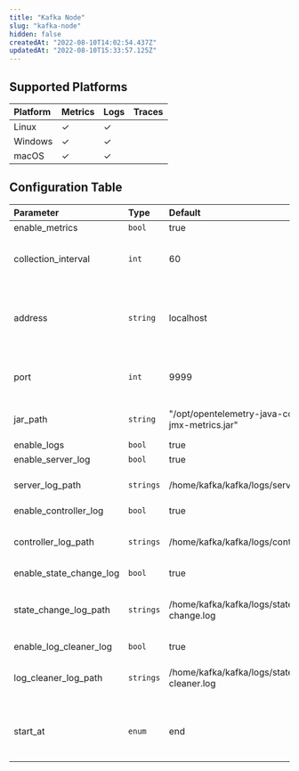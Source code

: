 ```yaml
---
title: "Kafka Node"
slug: "kafka-node"
hidden: false
createdAt: "2022-08-10T14:02:54.437Z"
updatedAt: "2022-08-10T15:33:57.125Z"
---
```

## Supported Platforms

| Platform | Metrics | Logs | Traces |
| :------- | :------ | :--- | :----- |
| Linux    | ✓       | ✓    |        |
| Windows  | ✓       | ✓    |        |
| macOS    | ✓       | ✓    |        |

## Configuration Table

| Parameter               | Type      | Default                                           | Description                                       |
| :---------------------- | :-------- | :------------------------------------------------ | :------------------------------------------------ |
| enable_metrics          | `bool`    | true                                              |                                                   |
| collection_interval     | `int`     | 60                                                | How often (seconds) to scrape for metrics.        |
| address                 | `string`  | localhost                                         | IP address or hostname to scrape for JMX metrics. |
| port                    | `int`     | 9999                                              | Port to scrape for JMX metrics.                   |
| jar_path                | `string`  | "/opt/opentelemetry-java-contrib-jmx-metrics.jar" | Full path to the JMX metrics jar.                 |
| enable_logs             | `bool`    | true                                              |                                                   |
| enable_server_log       | `bool`    | true                                              |                                                   |
| server_log_path         | `strings` | /home/kafka/kafka/logs/server.log                 | File paths to tail for server logs.               |
| enable_controller_log   | `bool`    | true                                              |                                                   |
| controller_log_path     | `strings` | /home/kafka/kafka/logs/controller.log             | File paths to tail for controller logs.           |
| enable_state_change_log | `bool`    | true                                              |                                                   |
| state_change_log_path   | `strings` | /home/kafka/kafka/logs/state-change.log           | File paths to tail for stage change logs.         |
| enable_log_cleaner_log  | `bool`    | true                                              |                                                   |
| log_cleaner_log_path    | `strings` | /home/kafka/kafka/logs/state-cleaner.log          | File paths to tail for log cleaner logs.          |
| start_at                | `enum`    | end                                               | Start reading file from 'beginning' or 'end'.     |